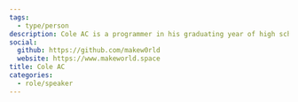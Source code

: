 ```yaml
---
tags:
  - type/person
description: Cole AC is a programmer in his graduating year of high school and has participated in Toronto Mesh for several years. He is currently working on the communications and networking teams for the Toronto Community Network.
social:
  github: https://github.com/makew0rld
  website: https://www.makeworld.space
title: Cole AC
categories:
  - role/speaker
---
```

